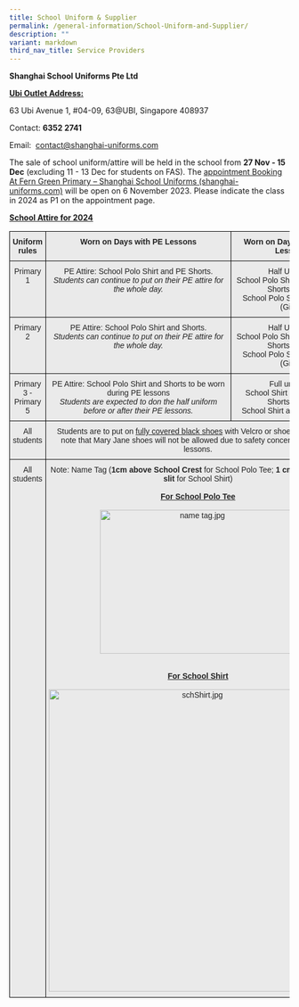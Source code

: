 ```yaml
---
title: School Uniform & Supplier
permalink: /general-information/School-Uniform-and-Supplier/
description: ""
variant: markdown
third_nav_title: Service Providers
---
```

<b>Shanghai School Uniforms Pte Ltd</b>

<u><b>Ubi Outlet Address:</b></u>

63 Ubi Avenue 1, #04-09, 63@UBI, Singapore 408937

Contact:&nbsp;<b>6352&nbsp;2741</b>

Email: &nbsp;[contact@shanghai-uniforms.com](mailto:contact@shanghai-uniforms.com)

The sale of school uniform/attire will be held in the school from **27 Nov - 15 Dec** (excluding 11 - 13 Dec for students on FAS). The [appointment Booking At Fern Green Primary – Shanghai School Uniforms (shanghai-uniforms.com)](https://shop.shanghai-uniforms.com/appointment-booking-at-fern-green-primary/) will be open on 6 November 2023. Please indicate the class in 2024 as P1 on the appointment page. 


<u><b>School Attire for 2024</b></u>

<style type="text/css">
.tg  {border-collapse:collapse;border-spacing:0;}
.tg td{border-color:black;border-style:solid;border-width:1px;font-family:Arial, sans-serif;font-size:14px;
  overflow:hidden;padding:10px 5px;word-break:normal;}
.tg th{border-color:black;border-style:solid;border-width:1px;font-family:Arial, sans-serif;font-size:14px;
  font-weight:normal;overflow:hidden;padding:10px 5px;word-break:normal;}
.tg .tg-n4qt{background-color:#EAEAEA;color:#222;font-weight:bold;text-align:center;vertical-align:top}
.tg .tg-ii8k{background-color:#EAEAEA;color:#222;text-align:center;vertical-align:top}
</style>
<table class="tg">
<thead>
  <tr>
    <th class="tg-n4qt">Uniform rules</th>
    <th class="tg-n4qt">Worn on Days with PE Lessons</th>
    <th class="tg-n4qt">Worn on Days with no PE Lessons</th>
  </tr>
</thead>
<tbody>
  <tr>
    <td class="tg-ii8k">Primary 1</td>
    <td class="tg-ii8k">PE Attire: School Polo Shirt and PE Shorts.<br><span style="font-style:italic">Students can continue to put on their PE attire for the whole day.</span><br> </td>
    <td class="tg-ii8k">Half Uniform: <br>School Polo Shirt and Bermuda Shorts (Boys)<br>School Polo Shirt and Skirts (Girls)</td>
  </tr>
  <tr>
    <td class="tg-ii8k">Primary 2</td>
    <td class="tg-ii8k">PE Attire: School Polo Shirt and Shorts.<br><span style="font-style:italic">Students can continue to put on their PE attire for the whole day.</span><br> </td>
    <td class="tg-ii8k">Half Uniform: <br>School Polo Shirt and Bermuda Shorts (Boys)<br>School Polo Shirt and Skirts (Girls)</td>
  </tr>
  <tr>
    <td class="tg-ii8k">Primary 3 - Primary 5</td>
    <td class="tg-ii8k">PE Attire: School Polo Shirt and Shorts to be worn during PE lessons<br><span style="font-style:italic">Students are expected to don the half uniform before or after their PE lessons.</span></td>
    <td class="tg-ii8k">Full uniform: <br>School Shirt and Bermuda Shorts (Boys)<br>School Shirt and Skirt (Girls) </td>
  </tr>
  <tr>
    <td class="tg-ii8k">All students</td>
    <td class="tg-ii8k" colspan="2">Students are to put on <span style="text-decoration:underline">fully covered black shoes</span> with Velcro or shoe laces. Please note that Mary Jane shoes will not be allowed due to safety concerns during PE lessons.</td>
  </tr>
  <tr>
    <td class="tg-ii8k">All students</td>
    <td class="tg-ii8k" colspan="2">Note: Name Tag (<span style="font-weight:bold">1cm above School Crest</span> for School Polo Tee; <span style="font-weight:bold">1 cm above pocket slit</span> for School Shirt)<br><br><span style="font-weight:bold;text-decoration:underline">For School Polo Tee</span><br><br><img src="https://ferngreenpri.moe.edu.sg/qql/slot/u775/Sch%20Uniform/name%20tag.jpg" alt="name tag.jpg" width="352" height="258"> <br><br><br><span style="font-weight:bold;text-decoration:underline">For School Shirt</span><br><br><img src="https://ferngreenpri.moe.edu.sg/qql/slot/u775/Sch%20Uniform/schShirt.jpg" alt="schShirt.jpg" width="537" height="542"></td>
  </tr>
</tbody>
</table>